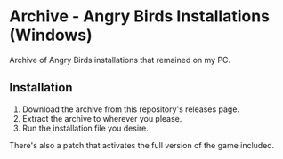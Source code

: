 # Archive  -  Angry Birds Installations (Windows)
Archive of Angry Birds installations that remained on my PC.

## Installation
1. Download the archive from this repository's releases page.
2. Extract the archive to wherever you please.
3. Run the installation file you desire.

There's also a patch that activates the full version of the game included.
